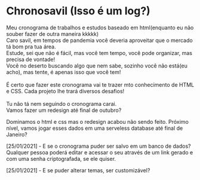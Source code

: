 # Chronosavil (Isso é um log?)
Meu cronograma de trabalhos e estudos baseado em html(enquanto eu não souber fazer de outra maneira kkkkk)<br>
Caro savil, em tempos de pandemia você deveria aproveitar que o mercado tá bom pra tua área.<br>
Estude, sei que não é fácil, mas você tem tempo, você pode organizar, mas precisa de vontade!<br>
Você no deserto buscando algo que nem sabe, sozinho você não está(eu acho), mas tente, é apenas isso que você tem!<br>
<br>
É certo que fazer este cronograma vai te trazer mto conhecimento de HTML e CSS. Cada projeto lhe trará diversos desafios!<br>
<br>
Tu não tá nem seguindo o cronograma carai.<br>
Vamos fazer um redesign até final de outubro?

Dominamos o html e css mas o redesign acabou não sendo feito. Próximo nível, vamos jogar esses dados em uma serveless database até final de Janeiro?

[25/01/2021] - E se o cronograma puder ser salvo em um banco de dados? Qualquer pessoa poderá editar e acessar o seu através de um link gerado e com uma senha criptografada, se ele quiser.

[25/01/2021] - E se puder alterar temas, ser customizável?
